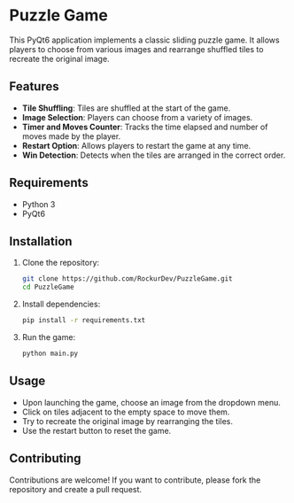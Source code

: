 # Puzzle Game

This PyQt6 application implements a classic sliding puzzle game. It allows players to choose from various images and rearrange shuffled tiles to recreate the original image.

## Features

- **Tile Shuffling**: Tiles are shuffled at the start of the game.
- **Image Selection**: Players can choose from a variety of images.
- **Timer and Moves Counter**: Tracks the time elapsed and number of moves made by the player.
- **Restart Option**: Allows players to restart the game at any time.
- **Win Detection**: Detects when the tiles are arranged in the correct order.

## Requirements

- Python 3
- PyQt6

## Installation

1. Clone the repository:

    ```bash
    git clone https://github.com/RockurDev/PuzzleGame.git
    cd PuzzleGame
    ```

2. Install dependencies:
    ```bash
    pip install -r requirements.txt
    ```

3. Run the game:
    ```bash
    python main.py
    ```

## Usage

- Upon launching the game, choose an image from the dropdown menu.
- Click on tiles adjacent to the empty space to move them.
- Try to recreate the original image by rearranging the tiles.
- Use the restart button to reset the game.

## Contributing

Contributions are welcome! If you want to contribute, please fork the repository and create a pull request.
